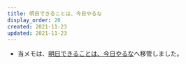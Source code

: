 ```yaml
---
title: 明日できることは、今日やるな
display_order: 20
created: 2021-11-23
updated: 2021-11-23
---
```

- 当メモは、[明日できることは、今日やるな](https://thinktwice.tech/life/time_management/what_you_can_do_tomorrow_dont_do_today/)へ移管しました。
